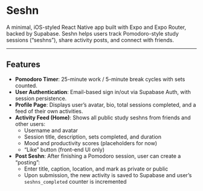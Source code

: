 # Seshn

A minimal, iOS-styled React Native app built with Expo and Expo Router, backed by Supabase. Seshn helps users track Pomodoro-style study sessions (“seshns”), share activity posts, and connect with friends.

---

## Features

- **Pomodoro Timer**: 25-minute work / 5-minute break cycles with sets counted.  
- **User Authentication**: Email-based sign in/out via Supabase Auth, with session persistence.  
- **Profile Page**: Displays user’s avatar, bio, total sessions completed, and a feed of their own activities.  
- **Activity Feed (Home)**: Shows all public study seshns from friends and other users:
  - Username and avatar  
  - Session title, description, sets completed, and duration  
  - Mood and productivity scores (placeholders for now)  
  - “Like” button (front-end UI only)  
- **Post Seshn**: After finishing a Pomodoro session, user can create a “posting”:
  - Enter title, caption, location, and mark as private or public  
  - Upon submission, the new activity is saved to Supabase and user’s `seshns_completed` counter is incremented  
